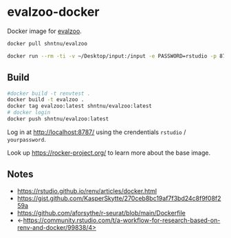 # evalzoo-docker

Docker image for [evalzoo](https://github.com/cytomining/evalzoo).

```bash
docker pull shntnu/evalzoo

docker run --rm -ti -v ~/Desktop/input:/input -e PASSWORD=rstudio -p 8787:8787 shntnu/evalzoo:latest
```

## Build

```bash
#docker build -t renvtest .
docker build -t evalzoo .
docker tag evalzoo:latest shntnu/evalzoo:latest
# docker login
docker push shntnu/evalzoo:latest
```

Log in at <http://localhost:8787/> using the crendentials `rstudio` / `yourpassword`.

Look up <https://rocker-project.org/> to learn more about the base image.

## Notes

- <https://rstudio.github.io/renv/articles/docker.html>
- <https://gist.github.com/KasperSkytte/270ceb8bc19af7f3bd24c8f9f08f259a>
- <https://github.com/aforsythe/r-seurat/blob/main/Dockerfile>
- <-https://community.rstudio.com/t/a-workflow-for-research-based-on-renv-and-docker/99838/4>
